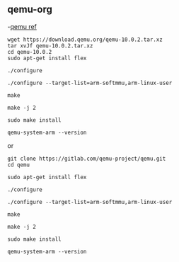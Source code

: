 ## qemu-org 

-[qemu ref](https://www.qemu.org/download/#source)

```shell
wget https://download.qemu.org/qemu-10.0.2.tar.xz
tar xvJf qemu-10.0.2.tar.xz
cd qemu-10.0.2
sudo apt-get install flex

./configure

./configure --target-list=arm-softmmu,arm-linux-user

make

make -j 2

sudo make install

qemu-system-arm --version
```

or 
```shell
git clone https://gitlab.com/qemu-project/qemu.git
cd qemu

sudo apt-get install flex

./configure

./configure --target-list=arm-softmmu,arm-linux-user

make

make -j 2

sudo make install

qemu-system-arm --version

```
